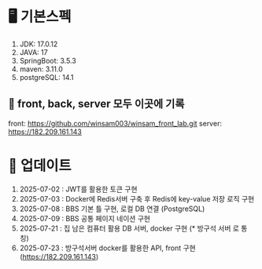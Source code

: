 # 🖥️ 기본스펙
1. JDK: 17.0.12
2. JAVA: 17
3. SpringBoot: 3.5.3
4. maven: 3.11.0
5. postgreSQL: 14.1


## 📰 front, back, server 모두 이곳에 기록
front: https://github.com/winsam003/winsam_front_lab.git
server: https://182.209.161.143

# 📝 업데이트
1. 2025-07-02 : JWT를 활용한 토큰 구현
2. 2025-07-03 : Docker에 Redis서버 구축 후 Redis에 key-value 저장 로직 구현
3. 2025-07-08 : BBS 기본 틀 구현, 로컬 DB 연결 (PostgreSQL) 
4. 2025-07-09 : BBS 공통 페이지 네이션 구현
5. 2025-07-21 : 집 남은 컴퓨터 활용 DB 서버, docker 구현 (* 방구석 서버 로 통칭)
6. 2025-07-23 : 방구석서버 docker를 활용한 API, front 구현 (https://182.209.161.143)
